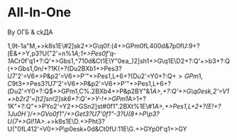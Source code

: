 # All-In-One

By ОГБ & ckДА

1,9t-1a"M,+>k8s1E\\#2]sk2+>G\q0f:(4+>GPm0fL400d&7p0fU:9+?(E&+>Y,p3?U("2'=n%1*A;1+>Pes0f'q-1*ACr0f'q1+?:Q'+>Gbs1,^710d&Ct1E\Y"0ea_)2]sh1+>G\q1E\D2+?:Q'+>b3+?:Q(+>Gbs1,0n/+?1K(+?(Du2BXb1+>Pes3?U7'2'=V6+>P&p2'=V6+>P'"+>Pes1,L+6+?(Du2'=Y0+?:Q$+>GPm1,C%.2BXb4+?(Dt3$9t3+>Pes3?U7'2'=V6+>P&p2'=V6+>P'"+>Pes1,L+6+?(Du2'=Y0+?:Q$+>GPm1,C%.2BXb4+>P&p2BY"&1*A>,+?:Q'+>G\q0esk,2'=V1+>b2r2'=[t2]sn!2]sk6+?:Q'+>Y-!+>GPm1*A>1+?1K"+?:Q"+>PYo2'=Y2+>GSn2]st#0f1".2BXt%1E\\#1*A>,+>Pes1,L+2+?(E!+?1Ju0H`)/+>GVo0f1"/+>Get3?U7'0f1"-3?U(8+>P\p3?U(7+>Gl!1*A>.+>k8s1E\D.+>Pht3?U("0fL412'=V0+>P\p0esk+0d&Ct0fU:11E\G.+>GYp0f'q1+>GY
